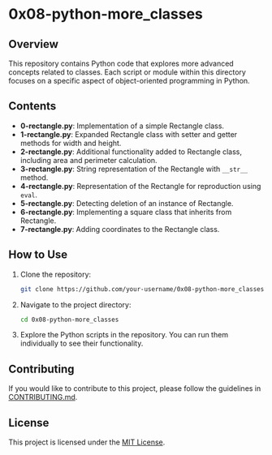 # 0x08-python-more_classes

## Overview

This repository contains Python code that explores more advanced concepts related to classes. Each script or module within this directory focuses on a specific aspect of object-oriented programming in Python.

## Contents

- **0-rectangle.py**: Implementation of a simple Rectangle class.
- **1-rectangle.py**: Expanded Rectangle class with setter and getter methods for width and height.
- **2-rectangle.py**: Additional functionality added to Rectangle class, including area and perimeter calculation.
- **3-rectangle.py**: String representation of the Rectangle with `__str__` method.
- **4-rectangle.py**: Representation of the Rectangle for reproduction using `eval`.
- **5-rectangle.py**: Detecting deletion of an instance of Rectangle.
- **6-rectangle.py**: Implementing a square class that inherits from Rectangle.
- **7-rectangle.py**: Adding coordinates to the Rectangle class.

## How to Use

1. Clone the repository:

    ```bash
    git clone https://github.com/your-username/0x08-python-more_classes.git
    ```

2. Navigate to the project directory:

    ```bash
    cd 0x08-python-more_classes
    ```

3. Explore the Python scripts in the repository. You can run them individually to see their functionality.

## Contributing

If you would like to contribute to this project, please follow the guidelines in [CONTRIBUTING.md](CONTRIBUTING.md).

## License

This project is licensed under the [MIT License](LICENSE).

